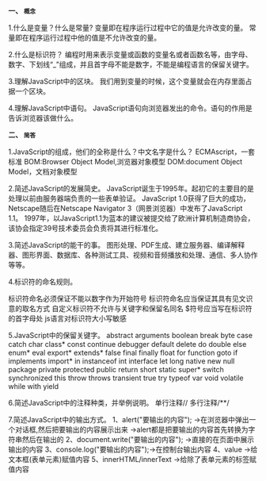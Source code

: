 **一、 `概念`**

1.什么是变量？什么是常量?
 变量即在程序运行过程中它的值是允许改变的量。 常量即在程序运行过程中他的值是不允许改变的量。

2.什么是标识符？ 编程时用来表示变量或函数的变量名或者函数名等，由字母、数字、下划线“_”组成，并且首字母不能是数字，不能是编程语言的保留关键字。

3.理解JavaScript中的区块。
我们用到变量的时候，这个变量就会在内存里面占据一个区块。

4.理解JavaScript中语句。 JavaScript语句向浏览器发出的命令。语句的作用是告诉浏览器该做什么。

**二、 `简答`**

1.JavaScript的组成，他们的全称是什么？中文名字是什么？
ECMAscript，一套标准
BOM:Browser Object Model,浏览器对象模型
DOM:document Object Model，文档对象模型

2.简述JavaScript的发展简史。 JavaScript诞生于1995年。起初它的主要目的是处理以前由服务器端负责的一些表单验证。 JavaScript 1.0获得了巨大的成功，Netscape随后在Netscape Navigator 3（网景浏览器）中发布了JavaScript 1.1。 1997年，以JavaScript1.1为蓝本的建议被提交给了欧洲计算机制造商协会，该协会指定39号技术委员会负责将其进行标准化。

3.简述JavaScript的能干的事。 图形处理、PDF生成、建立服务器、编译解释器、图形界面、数据库、各种测试工具、视频和音频播放和处理、通信、多人协作等等。

4.标识符的命名规则。

标识符命名必须保证不能以数字作为开始符号
标识符命名应当保证其具有见文识意的取名方式
自定义标识符不允许与关键字和保留名同名
$符号应当写在标识符的首字母处
js语言对标识符大小写敏感

5.JavaScript中的保留关键字。
abstract arguments boolean break byte case catch char class* const continue debugger default delete do double else enum* eval export* extends* false final finally float for function goto if implements import* in instanceof int interface let long native new null package private protected public return short static super* switch synchronized this throw throws transient true try typeof var void volatile while with yield

6.简述JavaScript中的注释种类，并举例说明。
单行注释//
多行注释/**/

7.简述JavaScript中的输出方式。 1、alert("要输出的内容"); ->在浏览器中弹出一个对话框,然后把要输出的内容展示出来 ->alert都是把要输出的内容首先转换为字符串然后在输出的 2、document.write("要输出的内容"); ->直接的在页面中展示输出的内容 3、console.log("要输出的内容");->在控制台输出内容 4、value ->给文本框(表单元素)赋值内容 5、innerHTML/innerText ->给除了表单元素的标签赋值内容